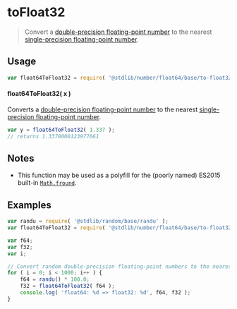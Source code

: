 # toFloat32

> Convert a [double-precision floating-point number][ieee754] to the nearest [single-precision floating-point number][ieee754].

<section class="usage">

## Usage

```javascript
var float64ToFloat32 = require( '@stdlib/number/float64/base/to-float32' );
```

#### float64ToFloat32( x )

Converts a [double-precision floating-point number][ieee754] to the nearest [single-precision floating-point number][ieee754].

```javascript
var y = float64ToFloat32( 1.337 );
// returns 1.3370000123977661
```

</section>

<!-- /.usage -->

<section class="notes">

## Notes

-   This function may be used as a polyfill for the (poorly named) ES2015 built-in [`Math.fround`][math-fround].

</section>

<!-- /.notes -->

<section class="examples">

## Examples

<!-- eslint no-undef: "error" -->

```javascript
var randu = require( '@stdlib/random/base/randu' );
var float64ToFloat32 = require( '@stdlib/number/float64/base/to-float32' );

var f64;
var f32;
var i;

// Convert random double-precision floating-point numbers to the nearest single-precision floating-point number...
for ( i = 0; i < 1000; i++ ) {
    f64 = randu() * 100.0;
    f32 = float64ToFloat32( f64 );
    console.log( 'float64: %d => float32: %d', f64, f32 );
}
```

</section>

<!-- /.examples -->

<section class="links">

[ieee754]: https://en.wikipedia.org/wiki/IEEE_754-1985

[math-fround]: https://developer.mozilla.org/en-US/docs/Web/JavaScript/Reference/Global_Objects/Math/fround

</section>

<!-- /.links -->
